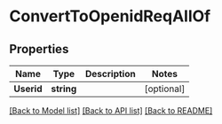 # ConvertToOpenidReqAllOf

## Properties

Name | Type | Description | Notes
------------ | ------------- | ------------- | -------------
**Userid** | **string** |  | [optional] 

[[Back to Model list]](../README.md#documentation-for-models) [[Back to API list]](../README.md#documentation-for-api-endpoints) [[Back to README]](../README.md)


